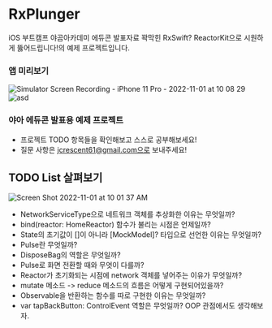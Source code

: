 # RxPlunger
iOS 부트캠프 야곰아카데미 에듀콘 발표자료 꽉막힌 RxSwift? ReactorKit으로 시원하게 뚫어드립니다!의 예제 프로젝트입니다.


### 앱 미리보기
![Simulator Screen Recording - iPhone 11 Pro - 2022-11-01 at 10 08 29](https://user-images.githubusercontent.com/80380535/199137029-52686ba9-5a28-4c99-a3c6-c103544a7af9.gif) ![asd](https://user-images.githubusercontent.com/80380535/199137587-cc048fe4-d416-4686-ae4b-ddf260be26a5.gif)



### 야아 에듀콘 발표용 예제 프로젝트
- 프로젝트 TODO 항목들을 확인해보고 스스로 공부해보세요!
- 질문 사항은 jcrescent61@gmail.com으로 보내주세요!



## TODO List 살펴보기
![Screen Shot 2022-11-01 at 10 01 37 AM](https://user-images.githubusercontent.com/80380535/199136401-1a0d56b8-d662-4df0-a05e-88c18b6a876d.png)

- NetworkServiceType으로 네트워크 객체를 추상화한 이유는 무엇일까?
- bind(reactor: HomeReactor) 함수가 불리는 시점은 언제일까?
- State의 초기값이 []이 아니라 [MockModel]? 타입으로 선언한 이유는 무엇일까?
- Pulse란 무엇일까?
- DisposeBag의 역할은 무엇일까?
- Pulse로 화면 전환할 때와 무엇이 다를까?
- Reactor가 초기화되는 시점에 network 객체를 넣어주는 이유가 무엇일까?
- mutate 메소드 -> reduce 메소드의 흐름은 어떻게 구현되어있을까?
- Observable<Mutation>을 반환하는 함수를 따로 구현한 이유는 무엇일까?
- var tapBackButton: ControlEvent<Void> 역할은 무엇일까? OOP 관점에서도 생각해보자.

